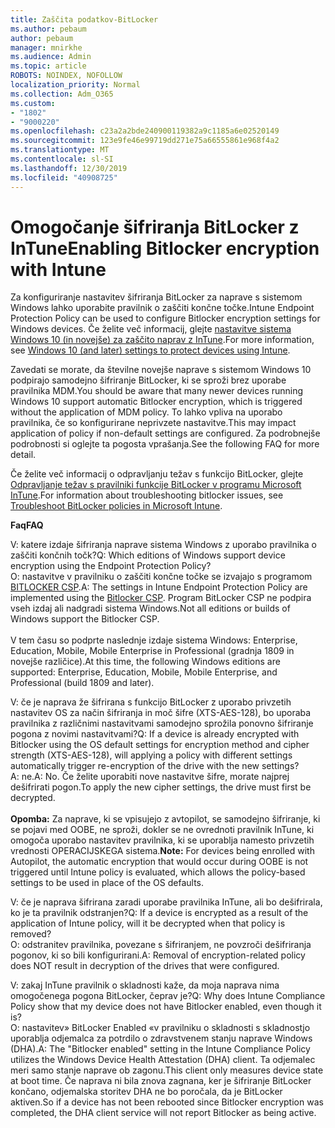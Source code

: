 ```yaml
---
title: Zaščita podatkov-BitLocker
ms.author: pebaum
author: pebaum
manager: mnirkhe
ms.audience: Admin
ms.topic: article
ROBOTS: NOINDEX, NOFOLLOW
localization_priority: Normal
ms.collection: Adm_O365
ms.custom:
- "1802"
- "9000220"
ms.openlocfilehash: c23a2a2bde240900119382a9c1185a6e02520149
ms.sourcegitcommit: 123e9fe46e99719dd271e75a66555861e968f4a2
ms.translationtype: MT
ms.contentlocale: sl-SI
ms.lasthandoff: 12/30/2019
ms.locfileid: "40908725"
---
```

# <a name="enabling-bitlocker-encryption-with-intune"></a><span data-ttu-id="bc84b-102">Omogočanje šifriranja BitLocker z InTune</span><span class="sxs-lookup"><span data-stu-id="bc84b-102">Enabling Bitlocker encryption with Intune</span></span>

 <span data-ttu-id="bc84b-103">Za konfiguriranje nastavitev šifriranja BitLocker za naprave s sistemom Windows lahko uporabite pravilnik o zaščiti končne točke.</span><span class="sxs-lookup"><span data-stu-id="bc84b-103">Intune Endpoint Protection Policy can be used to configure Bitlocker encryption settings for Windows devices.</span></span> <span data-ttu-id="bc84b-104">Če želite več informacij, glejte [nastavitve sistema Windows 10 (in novejše) za zaščito naprav z InTune](https://docs.microsoft.com/intune/endpoint-protection-windows-10#windows-encryption).</span><span class="sxs-lookup"><span data-stu-id="bc84b-104">For more information, see [Windows 10 (and later) settings to protect devices using Intune](https://docs.microsoft.com/intune/endpoint-protection-windows-10#windows-encryption).</span></span>
 
<span data-ttu-id="bc84b-105">Zavedati se morate, da številne novejše naprave s sistemom Windows 10 podpirajo samodejno šifriranje BitLocker, ki se sproži brez uporabe pravilnika MDM.</span><span class="sxs-lookup"><span data-stu-id="bc84b-105">You should be aware that many newer devices running Windows 10 support automatic Bitlocker encryption, which is triggered without the application of MDM policy.</span></span> <span data-ttu-id="bc84b-106">To lahko vpliva na uporabo pravilnika, če so konfigurirane neprivzete nastavitve.</span><span class="sxs-lookup"><span data-stu-id="bc84b-106">This may impact application of policy if non-default settings are configured.</span></span> <span data-ttu-id="bc84b-107">Za podrobnejše podrobnosti si oglejte ta pogosta vprašanja.</span><span class="sxs-lookup"><span data-stu-id="bc84b-107">See the following FAQ for more detail.</span></span>
 
<span data-ttu-id="bc84b-108">Če želite več informacij o odpravljanju težav s funkcijo BitLocker, glejte [Odpravljanje težav s pravilniki funkcije BitLocker v programu Microsoft InTune](https://docs.microsoft.com/intune/protect/troubleshoot-bitlocker-policies).</span><span class="sxs-lookup"><span data-stu-id="bc84b-108">For information about troubleshooting bitlocker issues, see [Troubleshoot BitLocker policies in Microsoft Intune](https://docs.microsoft.com/intune/protect/troubleshoot-bitlocker-policies).</span></span>
 
 
<span data-ttu-id="bc84b-109">**Faq**</span><span class="sxs-lookup"><span data-stu-id="bc84b-109">**FAQ**</span></span>

 <span data-ttu-id="bc84b-110">V: katere izdaje šifriranja naprave sistema Windows z uporabo pravilnika o zaščiti končnih točk?</span><span class="sxs-lookup"><span data-stu-id="bc84b-110">Q: Which editions of Windows support device encryption using the Endpoint Protection Policy?</span></span><br>
 <span data-ttu-id="bc84b-111">O: nastavitve v pravilniku o zaščiti končne točke se izvajajo s programom [BITLOCKER CSP](https://docs.microsoft.com/windows/client-management/mdm/bitlocker-csp).</span><span class="sxs-lookup"><span data-stu-id="bc84b-111">A: The settings in Intune Endpoint Protection Policy  are implemented using the [Bitlocker CSP](https://docs.microsoft.com/windows/client-management/mdm/bitlocker-csp).</span></span> <span data-ttu-id="bc84b-112">Program BitLocker CSP ne podpira vseh izdaj ali nadgradi sistema Windows.</span><span class="sxs-lookup"><span data-stu-id="bc84b-112">Not all editions or builds of Windows support the Bitlocker CSP.</span></span> <br><br>
      <span data-ttu-id="bc84b-113">V tem času so podprte naslednje izdaje sistema Windows: Enterprise, Education, Mobile, Mobile Enterprise in Professional (gradnja 1809 in novejše različice).</span><span class="sxs-lookup"><span data-stu-id="bc84b-113">At this time, the following Windows editions are supported: Enterprise, Education, Mobile, Mobile Enterprise, and Professional (build 1809 and later).</span></span>
 
<span data-ttu-id="bc84b-114">V: če je naprava že šifrirana s funkcijo BitLocker z uporabo privzetih nastavitev OS za način šifriranja in moč šifre (XTS-AES-128), bo uporaba pravilnika z različnimi nastavitvami samodejno sprožila ponovno šifriranje pogona z novimi nastavitvami?</span><span class="sxs-lookup"><span data-stu-id="bc84b-114">Q: If a device is already encrypted with Bitlocker using the OS default settings for encryption method and cipher strength (XTS-AES-128), will applying a policy with different settings automatically trigger re-encryption of the drive with the new settings?</span></span><br>
<span data-ttu-id="bc84b-115">A: ne.</span><span class="sxs-lookup"><span data-stu-id="bc84b-115">A: No.</span></span> <span data-ttu-id="bc84b-116">Če želite uporabiti nove nastavitve šifre, morate najprej dešifrirati pogon.</span><span class="sxs-lookup"><span data-stu-id="bc84b-116">To apply the new cipher settings, the drive must first be decrypted.</span></span><br><br>
<span data-ttu-id="bc84b-117">**Opomba:** Za naprave, ki se vpisujejo z avtopilot, se samodejno šifriranje, ki se pojavi med OOBE, ne sproži, dokler se ne ovrednoti pravilnik InTune, ki omogoča uporabo nastavitev pravilnika, ki se uporablja namesto privzetih vrednosti OPERACIJSKEGA sistema.</span><span class="sxs-lookup"><span data-stu-id="bc84b-117">**Note:** For devices being enrolled with Autopilot, the automatic encryption that would occur during OOBE is not triggered until Intune policy is evaluated, which allows the policy-based settings to be used in place of the OS defaults.</span></span>
 
<span data-ttu-id="bc84b-118">V: če je naprava šifrirana zaradi uporabe pravilnika InTune, ali bo dešifrirala, ko je ta pravilnik odstranjen?</span><span class="sxs-lookup"><span data-stu-id="bc84b-118">Q: If a device is encrypted as a result of the  application of Intune policy, will it be decrypted when that policy is removed?</span></span><br>
<span data-ttu-id="bc84b-119">O: odstranitev pravilnika, povezane s šifriranjem, ne povzroči dešifriranja pogonov, ki so bili konfigurirani.</span><span class="sxs-lookup"><span data-stu-id="bc84b-119">A: Removal of encryption-related policy does NOT result in decryption of the drives that were configured.</span></span>
 
<span data-ttu-id="bc84b-120">V: zakaj InTune pravilnik o skladnosti kaže, da moja naprava nima omogočenega pogona BitLocker, čeprav je?</span><span class="sxs-lookup"><span data-stu-id="bc84b-120">Q: Why does Intune Compliance Policy show that my device does not have Bitlocker enabled, even though it is?</span></span><br>
<span data-ttu-id="bc84b-121">O: nastavitev» BitLocker Enabled «v pravilniku o skladnosti s skladnostjo uporablja odjemalca za potrdilo o zdravstvenem stanju naprave Windows (DHA).</span><span class="sxs-lookup"><span data-stu-id="bc84b-121">A: The "Bitlocker enabled" setting in the Intune Compliance Policy utilizes the Windows Device Health Attestation  (DHA) client.</span></span> <span data-ttu-id="bc84b-122">Ta odjemalec meri samo stanje naprave ob zagonu.</span><span class="sxs-lookup"><span data-stu-id="bc84b-122">This client only measures device state at boot time.</span></span> <span data-ttu-id="bc84b-123">Če naprava ni bila znova zagnana, ker je šifriranje BitLocker končano, odjemalska storitev DHA ne bo poročala, da je BitLocker aktiven.</span><span class="sxs-lookup"><span data-stu-id="bc84b-123">So if a device has not been rebooted since Bitlocker encryption was completed, the DHA client service will not report Bitlocker as being active.</span></span>
 
 